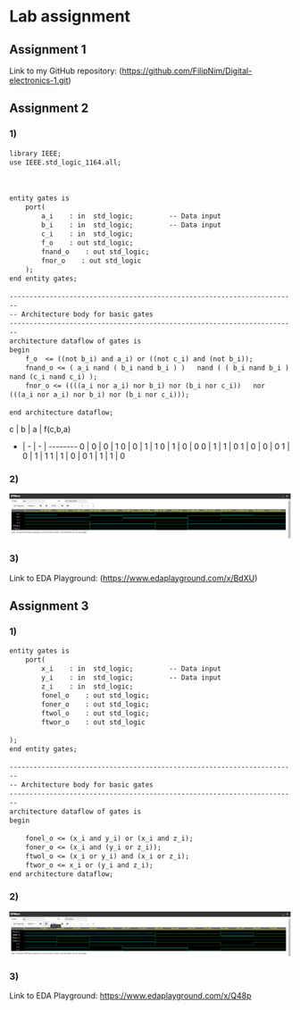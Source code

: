 # Lab assignment

## Assignment 1
Link to my GitHub repository: (https://github.com/FilipNim/Digital-electronics-1.git)

## Assignment 2 

### 1)
```
library IEEE;
use IEEE.std_logic_1164.all;



entity gates is
    port(
        a_i    : in  std_logic;         -- Data input
        b_i    : in  std_logic;         -- Data input
        c_i    : in  std_logic;
        f_o    : out std_logic;
        fnand_o    : out std_logic;
        fnor_o    : out std_logic         
    );
end entity gates;

------------------------------------------------------------------------
-- Architecture body for basic gates
------------------------------------------------------------------------
architecture dataflow of gates is
begin
    f_o  <= ((not b_i) and a_i) or ((not c_i) and (not b_i));
    fnand_o <= ( a_i nand ( b_i nand b_i ) )   nand ( ( b_i nand b_i ) nand (c_i nand c_i) );
	fnor_o <= ((((a_i nor a_i) nor b_i) nor (b_i nor c_i))   nor  (((a_i nor a_i) nor b_i) nor (b_i nor c_i)));   

end architecture dataflow;
```

 c | b | a | f(c,b,a)
 - | - | - | --------
 0 | 0 | 0 |    1
 0 | 0 | 1 |    1
 0 | 1 | 0 |    0
 0 | 1 | 1 |    0
 1 | 0 | 0 |    0
 1 | 0 | 1 |    1
 1 | 1 | 0 |    0
 1 | 1 | 1 |    0

### 2)
![and_gates](Images/1.png)

### 3)
Link to EDA Playground: (https://www.edaplayground.com/x/BdXU)

## Assignment 3 

### 1)
```
entity gates is
    port(
        x_i    : in  std_logic;         -- Data input
        y_i    : in  std_logic;         -- Data input
        z_i    : in  std_logic;
        fonel_o    : out std_logic;
        foner_o    : out std_logic;
        ftwol_o    : out std_logic;
        ftwor_o    : out std_logic

);
end entity gates;

------------------------------------------------------------------------
-- Architecture body for basic gates
------------------------------------------------------------------------
architecture dataflow of gates is
begin

	fonel_o <= (x_i and y_i) or (x_i and z_i);
    foner_o <= (x_i and (y_i or z_i));
    ftwol_o <= (x_i or y_i) and (x_i or z_i);
    ftwor_o <= x_i or (y_i and z_i);
end architecture dataflow;
```

### 2)
![and_gates](Images/2.png)

### 3)
Link to EDA Playground: https://www.edaplayground.com/x/Q48p

